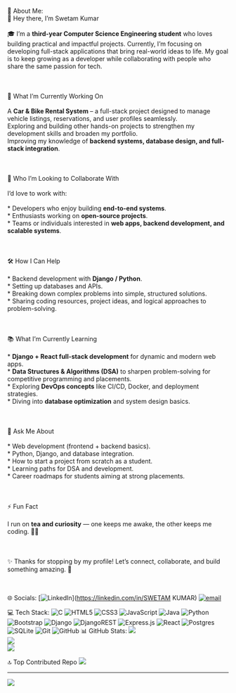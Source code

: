  💫 About Me:
 <br>👋 Hey there, I’m Swetam Kumar<br><br>🎓 I’m a **third-year Computer Science Engineering student** who loves building practical and impactful projects. Currently, I’m focusing on developing full-stack applications that bring real-world ideas to life. My goal is to keep growing as a developer while collaborating with people who share the same passion for tech.<br><br><br><br>🚀 What I’m Currently Working On<br><br> A **Car & Bike Rental System** – a full-stack project designed to manage vehicle listings, reservations, and user profiles seamlessly.<br>Exploring and building other hands-on projects to strengthen my development skills and broaden my portfolio.<br> Improving my knowledge of **backend systems, database design, and full-stack integration**.<br><br><br><br>🤝 Who I’m Looking to Collaborate With<br><br>I’d love to work with:<br><br> * Developers who enjoy building **end-to-end systems**.<br> * Enthusiasts working on **open-source projects**.<br> * Teams or individuals interested in **web apps, backend development, and scalable systems**. <br><br><br><br> 🛠️ How I Can Help<br><br> * Backend development with **Django / Python**.<br> * Setting up databases and APIs. <br> * Breaking down complex problems into simple, structured solutions.  <br> * Sharing coding resources, project ideas, and logical approaches to problem-solving.<br><br><br><br>📚 What I’m Currently Learning<br><br> * **Django + React full-stack development** for dynamic and modern web apps.<br>* **Data Structures & Algorithms (DSA)** to sharpen problem-solving for competitive programming and placements.<br>* Exploring **DevOps concepts** like CI/CD, Docker, and deployment strategies.<br> * Diving into **database optimization** and system design basics.<br><br><br><br> 💬 Ask Me About<br><br> * Web development (frontend + backend basics).<br> * Python, Django, and database integration.<br> * How to start a project from scratch as a student.<br> * Learning paths for DSA and development.<br> * Career roadmaps for students aiming at strong placements.<br><br><br><br> ⚡ Fun Fact<br><br>I run on **tea and curiosity** — one keeps me awake, the other keeps me coding. 🍵💡<br><br><br><br>✨ Thanks for stopping by my profile! Let’s connect, collaborate, and build something amazing. 🚀<br><br><br>


 🌐 Socials:
[![LinkedIn](https://img.shields.io/badge/LinkedIn-%230077B5.svg?logo=linkedin&logoColor=white)](https://linkedin.com/in/SWETAM KUMAR) [![email](https://img.shields.io/badge/Email-D14836?logo=gmail&logoColor=white)](mailto:kumarswetam389@gmail.com) 

💻 Tech Stack:
![C](https://img.shields.io/badge/c-%2300599C.svg?style=for-the-badge&logo=c&logoColor=white) ![HTML5](https://img.shields.io/badge/html5-%23E34F26.svg?style=for-the-badge&logo=html5&logoColor=white) ![CSS3](https://img.shields.io/badge/css3-%231572B6.svg?style=for-the-badge&logo=css3&logoColor=white) ![JavaScript](https://img.shields.io/badge/javascript-%23323330.svg?style=for-the-badge&logo=javascript&logoColor=%23F7DF1E) ![Java](https://img.shields.io/badge/java-%23ED8B00.svg?style=for-the-badge&logo=openjdk&logoColor=white) ![Python](https://img.shields.io/badge/python-3670A0?style=for-the-badge&logo=python&logoColor=ffdd54) ![Bootstrap](https://img.shields.io/badge/bootstrap-%238511FA.svg?style=for-the-badge&logo=bootstrap&logoColor=white) ![Django](https://img.shields.io/badge/django-%23092E20.svg?style=for-the-badge&logo=django&logoColor=white) ![DjangoREST](https://img.shields.io/badge/DJANGO-REST-ff1709?style=for-the-badge&logo=django&logoColor=white&color=ff1709&labelColor=gray) ![Express.js](https://img.shields.io/badge/express.js-%23404d59.svg?style=for-the-badge&logo=express&logoColor=%2361DAFB) ![React](https://img.shields.io/badge/react-%2320232a.svg?style=for-the-badge&logo=react&logoColor=%2361DAFB) ![Postgres](https://img.shields.io/badge/postgres-%23316192.svg?style=for-the-badge&logo=postgresql&logoColor=white) ![SQLite](https://img.shields.io/badge/sqlite-%2307405e.svg?style=for-the-badge&logo=sqlite&logoColor=white) ![Git](https://img.shields.io/badge/git-%23F05033.svg?style=for-the-badge&logo=git&logoColor=white) ![GitHub](https://img.shields.io/badge/github-%23121011.svg?style=for-the-badge&logo=github&logoColor=white)
📊 GitHub Stats:
![](https://github-readme-stats.vercel.app/api?username=SwetamKumar&theme=dark&hide_border=false&include_all_commits=false&count_private=false)<br/>
![](https://nirzak-streak-stats.vercel.app/?user=SwetamKumar&theme=dark&hide_border=false)<br/>
![](https://github-readme-stats.vercel.app/api/top-langs/?username=SwetamKumar&theme=dark&hide_border=false&include_all_commits=false&count_private=false&layout=compact)


 🔝 Top Contributed Repo
![](https://github-contributor-stats.vercel.app/api?username=SwetamKumar&limit=5&theme=dark&combine_all_yearly_contributions=true)

---
[![](https://visitcount.itsvg.in/api?id=SwetamKumar&icon=4&color=0)](https://visitcount.itsvg.in)

<!-- Proudly created with GPRM ( https://gprm.itsvg.in ) -->
